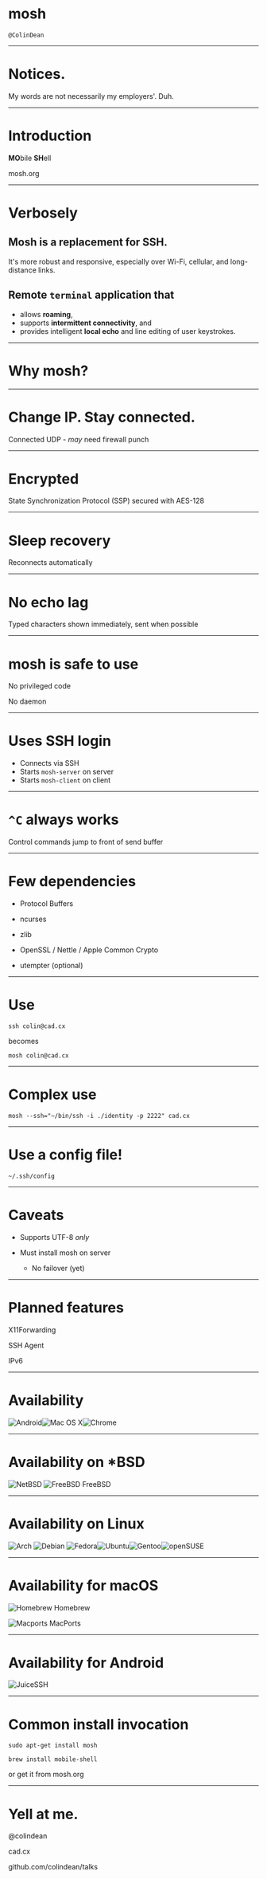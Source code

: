 mosh
====

`@ColinDean`

---

# Notices.

My words are not necessarily my employers'. Duh.

---

# Introduction

**MO**bile **SH**ell

mosh.org

---

# Verbosely

## Mosh is a replacement for SSH.

It's more robust and responsive, especially over Wi-Fi, cellular, and long-distance links.

## Remote `terminal` application that

* allows **roaming**,
* supports **intermittent connectivity**, and
* provides intelligent **local echo** and line editing of user keystrokes.

---

# Why mosh?

---

# Change IP. Stay connected.

Connected UDP - _may_ need firewall punch

---


# Encrypted

State Synchronization Protocol (SSP) secured with AES-128

---


# Sleep recovery

Reconnects automatically

---


# No echo lag

Typed characters shown immediately, sent when possible

---


# mosh is safe to use

No privileged code

No daemon

---


# Uses SSH login

* Connects via SSH
* Starts `mosh-server` on server
* Starts `mosh-client` on client

---


# `^C` always works

Control commands jump to front of send buffer

---


# Few dependencies

* Protocol Buffers
* ncurses
* zlib
* OpenSSL / Nettle / Apple Common Crypto

* utempter (optional)

---


# Use

    ssh colin@cad.cx

becomes

    mosh colin@cad.cx

---


# Complex use

    mosh --ssh="~/bin/ssh -i ./identity -p 2222" cad.cx

---


# Use a config file!

    ~/.ssh/config

---


# Caveats

* Supports UTF-8 *only*

* Must install mosh on server

  * No failover (yet)

---


# Planned features

X11Forwarding

SSH Agent

IPv6

---

# Availability

![Android](logos/Android_Robot_100.png)![Mac OS X](logos/macosx.png)![Chrome](logos/chrome.png)

---

# Availability on *BSD

![NetBSD](logos/NetBSD-smaller-tb.png)
![FreeBSD](logos/freebsd.png) FreeBSD

---

# Availability on Linux

![Arch](logos/arch.png)
![Debian](logos/debian.svg) ![Fedora](logos/fedora.png)![Ubuntu](logos/ubuntu.svg)![Gentoo](logos/gentoo.png)![openSUSE](logos/openSUSE.svg)

---

# Availability for macOS


![Homebrew](logos/homebrew2.png) Homebrew

![Macports](logos/macports.png) MacPorts

---

# Availability for Android

![JuiceSSH](logos/JuiceSSH.png)

---


# Common install invocation

    sudo apt-get install mosh

    brew install mobile-shell

or get it from mosh.org

---


# Yell at me.

@colindean

cad.cx

github.com/colindean/talks
